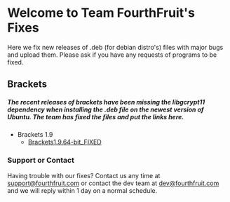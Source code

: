 # Welcome to Team FourthFruit's Fixes

Here we fix new releases of .deb (for debian distro's) files with major bugs and upload them. Please ask if you have any requests of programs to be fixed.
## Brackets
##### The recent releases of brackets have been missing the libgcrypt11 dependency when installing the .deb file on the newest version of Ubuntu. The team has fixed the files and put the links here.
* Brackets 1.9
  * [Brackets1.9.64-bit_FIXED](https://mega.nz/#!U3I0gRpY!9oJQ7E6Npz-3IK3mCrf1pKxM3lKybXLUq-c6QdWTuN4)




### Support or Contact

Having trouble with our fixes? Contact us any time at support@fourthfruit.com or contact the dev team at dev@fourthfruit.com and we will reply within 1 day on a normal schedule.

